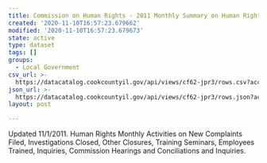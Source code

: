 ```yaml
---
title: Commission on Human Rights - 2011 Monthly Summary on Human Rights
created: '2020-11-10T16:57:23.679662'
modified: '2020-11-10T16:57:23.679673'
state: active
type: dataset
tags: []
groups:
  - Local Government
csv_url: >-
  https://datacatalog.cookcountyil.gov/api/views/cf62-jpr3/rows.csv?accessType=DOWNLOAD
json_url: >-
  https://datacatalog.cookcountyil.gov/api/views/cf62-jpr3/rows.json?accessType=DOWNLOAD
layout: post

---
```

Updated 11/1/2011. Human Rights Monthly Activities on New Complaints Filed,  Investigations Closed, Other Closures, Training Seminars, Employees Trained,  Inquiries, Commission Hearings and Conciliations and Inquiries.
